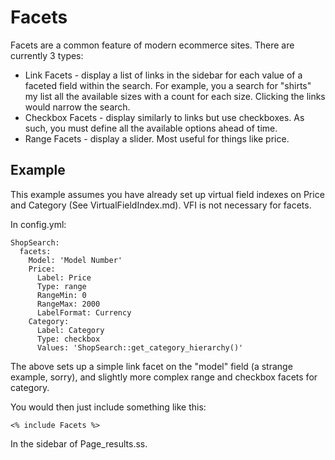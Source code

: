 Facets
======

Facets are a common feature of modern ecommerce sites. There are
currently 3 types:

* Link Facets - display a list of links in the sidebar for each
  value of a faceted field within the search. For example, you
  a search for "shirts" my list all the available sizes with
  a count for each size. Clicking the links would narrow the search.
* Checkbox Facets - display similarly to links but use checkboxes.
  As such, you must define all the available options ahead of time.
* Range Facets - display a slider. Most useful for things like price.

Example
-------
This example assumes you have already set up virtual field indexes
on Price and Category (See VirtualFieldIndex.md). VFI is not necessary
for facets.

In config.yml:

```
ShopSearch:
  facets:
    Model: 'Model Number'
    Price:
      Label: Price
      Type: range
      RangeMin: 0
      RangeMax: 2000
      LabelFormat: Currency
    Category:
      Label: Category
      Type: checkbox
      Values: 'ShopSearch::get_category_hierarchy()'
```

The above sets up a simple link facet on the "model" field (a
strange example, sorry), and slightly more complex range and
checkbox facets for category.

You would then just include something like this:

```
<% include Facets %>
```

In the sidebar of Page_results.ss.
